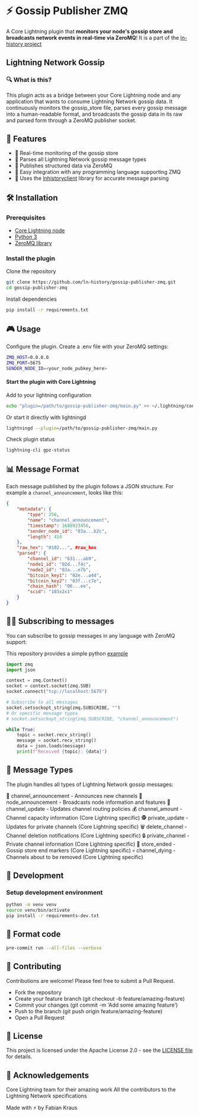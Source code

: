# ⚡ Gossip Publisher ZMQ
A Core Lightning plugin that **monitors your node's gossip store and broadcasts network events in real-time via ZeroMQ**!
It is a part of the [ln-history project](https://github.com/ln-history)

## Lightning Network Gossip

### 🔍 What is this?
This plugin acts as a bridge between your Core Lightning node and any application that wants to consume Lightning Network gossip data. It continuously monitors the gossip_store file, parses every gossip message into a human-readable format, and broadcasts the gossip data in its raw and parsed form through a ZeroMQ publisher socket.

## 🚀 Features
   - 🔄 Real-time monitoring of the gossip store
   - 🧩 Parses all Lightning Network gossip message types
   - 📡 Publishes structured data via ZeroMQ
   - 🔌 Easy integration with any programming language supporting ZMQ
   - 🧠 Uses the [lnhistoryclient](https://pypi.org/project/lnhistoryclient/) library for accurate message parsing

## 🛠️ Installation

### Prerequisites
   - [Core Lightning node](https://corelightning.org/)
   - [Python 3](https://www.python.org/)
   - [ZeroMQ library](https://zeromq.org/)

### Install the plugin

Clone the repository
```sh
git clone https://github.com/ln-history/gossip-publisher-zmq.git
cd gossip-publisher-zmq
```

Install dependencies
```sh
pip install -r requirements.txt
```

## 🎮 Usage
Configure the plugin.
Create a .env file with your ZeroMQ settings:
```sh
ZMQ_HOST=0.0.0.0
ZMQ_PORT=5675
SENDER_NODE_ID=<your_node_pubkey_here>
```

#### Start the plugin with Core Lightning

Add to your lightning configuration
```sh
echo "plugin=/path/to/gossip-publisher-zmq/main.py" >> ~/.lightning/config
```

Or start it directly with lightningd
```bash
lightningd --plugin=/path/to/gossip-publisher-zmq/main.py
```

Check plugin status

```
lightning-cli gpz-status
```

## 📊 Message Format
Each message published by the plugin follows a JSON structure. For example a `channel_announcement`, looks like this:

```json
{
    "metadata": {
        "type": 256,
        "name": "channel_announcement",
        "timestamp": 1686923456,
        "sender_node_id": "03a...b2c",
        "length": 414
    },
    "raw_hex": "0102...", #raw_hex
    "parsed": {
        "channel_id": "631...ab9",
        "node1_id": "02d...f4c",
        "node2_id": "03a...e7b",
        "bitcoin_key1": "02e...a4d",
        "bitcoin_key2": "03f...c7e",
        "chain_hash": "06...ee",
        "scid": "103x2x1"
    }
}
```

## 🧙‍♂️ Subscribing to messages
You can subscribe to gossip messages in any language with ZeroMQ support:

This repository provides a simple python [example](./subscriber.py)

```python
import zmq
import json

context = zmq.Context()
socket = context.socket(zmq.SUB)
socket.connect("tcp://localhost:5675")

# Subscribe to all messages
socket.setsockopt_string(zmq.SUBSCRIBE, "")
# Or specific message types
# socket.setsockopt_string(zmq.SUBSCRIBE, "channel_announcement")

while True:
    topic = socket.recv_string()
    message = socket.recv_string()
    data = json.loads(message)
    print(f"Received {topic}: {data}")
```

## 💬 Message Types
The plugin handles all types of Lightning Network gossip messages:

📢 channel_announcement - Announces new channels
👤 node_announcement - Broadcasts node information and features
🔄 channel_update - Updates channel routing policies
💰 channel_amount - Channel capacity information (Core Lightning specific)
🕵️ private_update - Updates for private channels (Core Lightning specific)
🗑️ delete_channel - Channel deletion notifications (Core Lightning specific)
🔒 private_channel - Private channel information (Core Lightning specific)
🏁 store_ended - Gossip store end markers (Core Lightning specific)
💀 channel_dying - Channels about to be removed (Core Lightning specific)

## 🧪 Development

### Setup development environment
```sh
python -m venv venv
source venv/bin/activate
pip install -r requirements-dev.txt
```

## 🧹 Format code
```sh
pre-commit run --all-files --verbose
```

## 🤝 Contributing
Contributions are welcome! Please feel free to submit a Pull Request.
   - Fork the repository
   - Create your feature branch (git checkout -b feature/amazing-feature)
   - Commit your changes (git commit -m 'Add some amazing feature')
   - Push to the branch (git push origin feature/amazing-feature)
   - Open a Pull Request

## 📜 License
This project is licensed under the Apache License 2.0 - see the [LICENSE file](./LICENSE) for details.

## 🙏 Acknowledgements
Core Lightning team for their amazing work
All the contributors to the Lightning Network specifications


Made with ⚡ by Fabian Kraus